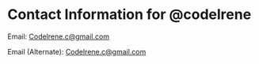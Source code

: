  <!DOCTYPE html>
<html lang="en">
<head>
  <meta charset="UTF-8">
  <meta name="viewport" content="width=device-width, initial-scale=1.0">
  <title>Contact Information</title>
</head>
<body>
  <h1>Contact Information for @codelrene</h1>
  <p>Email: <a href="mailto:Codelrene.c@gmail.com">Codelrene.c@gmail.com</a></p>
  <!-- The email address is repeated below if needed -->
  <p>Email (Alternate): <a href="mailto:Codelrene.c@gmail.com">Codelrene.c@gmail.com</a></p>
</body>
</html>
